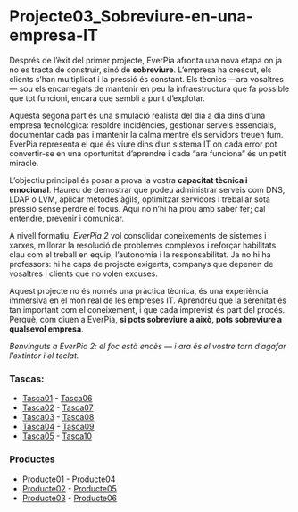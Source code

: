 # Projecte03_Sobreviure-en-una-empresa-IT

Després de l’èxit del primer projecte, EverPia afronta una nova etapa on ja no es tracta de construir, sinó de **sobreviure**. L’empresa ha crescut, els clients s’han multiplicat i la pressió és constant. Els tècnics —ara vosaltres— sou els encarregats de mantenir en peu la infraestructura que fa possible que tot funcioni, encara que sembli a punt d’explotar.

Aquesta segona part és una simulació realista del dia a dia dins d’una empresa tecnològica: resoldre incidències, gestionar serveis essencials, documentar cada pas i mantenir la calma mentre els servidors treuen fum. EverPia representa el que és viure dins d’un sistema IT on cada error pot convertir-se en una oportunitat d’aprendre i cada “ara funciona” és un petit miracle.

L’objectiu principal és posar a prova la vostra **capacitat tècnica i emocional**. Haureu de demostrar que podeu administrar serveis com DNS, LDAP o LVM, aplicar mètodes àgils, optimitzar servidors i treballar sota pressió sense perdre el focus. Aquí no n’hi ha prou amb saber fer; cal entendre, prevenir i comunicar.

A nivell formatiu, *EverPia 2* vol consolidar coneixements de sistemes i xarxes, millorar la resolució de problemes complexos i reforçar habilitats clau com el treball en equip, l’autonomia i la responsabilitat. Ja no hi ha professors: hi ha caps de projecte exigents, companys que depenen de vosaltres i clients que no volen excuses.

Aquest projecte no és només una pràctica tècnica, és una experiència immersiva en el món real de les empreses IT. Aprendreu que la serenitat és tan important com el coneixement, i que cada imprevist és part del procés. Perquè, com diuen a EverPia, **si pots sobreviure a això, pots sobreviure a qualsevol empresa**.

*Benvinguts a EverPia 2: el foc està encès — i ara és el vostre torn d’agafar l’extintor i el teclat.*

### Tascas:
- [Tasca01](T01/README.md) - [Tasca06](T06/README.md)
- [Tasca02](T02/README.md) - [Tasca07](T07/README.md)
- [Tasca03](T03/README.md) - [Tasca08](T08/README.md)
- [Tasca04](T04/README.md) - [Tasca09](T09/README.md)
- [Tasca05](T05/README.md) - [Tasca10](T10/README.md)

### Productes
- [Producte01](P01/README.md) - [Producte04](P04/README.md)
- [Producte02](P02/README.md) - [Producte05](P05/README.md)
- [Producte03](P03/README.md) - [Producte06](P06/README.md)
